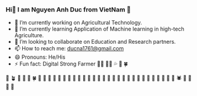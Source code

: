 ### Hi👋 I am Nguyen Anh Duc from VietNam :revolving_hearts:

- 🔭 I’m currently working on Agricultural Technology.
- 🌱 I’m currently learning Application of Machine learning in high-tech Agriculture. 
- 👯 I’m looking to collaborate on Education and Research partners.
- 📫 How to reach me: [ducna1761@gmail.com](ducna1761@gmail.com)
- 😄 Pronouns: He/His
- ⚡ Fun fact: Digital Strong Farmer :technologist: :man_farmer: :sweat_drops: :ear_of_rice: :four_leaf_clover:

:seedling: :potted_plant: :deciduous_tree: :palm_tree: :leaves: :four_leaf_clover: :broccoli: :sunflower: :mushroom: :herb: :cactus: :palm_tree: :tulip: :cherry_blossom: :rose: :hibiscus: :bouquet: :melon: :cucumber: :watermelon: :lemon: :tomato: :strawberry: :cherries: :orange: :peach: :coconut:  :avocado: :garlic: :peanuts: :potato: :corn: :honeybee: 	:butterfly: :spider: :lady_beetle: :bug: :maple_leaf: :fallen_leaf:

